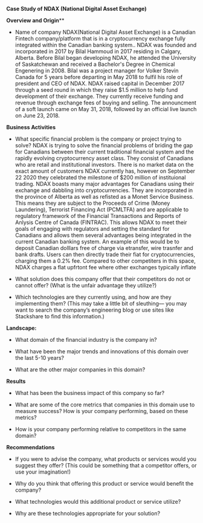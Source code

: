 **Case Study of NDAX (National Digital Asset Exchange)**

**Overview and Origin****

* Name of company
NDAX(National Digital Asset Exchange) is a Canadian Fintech company/platform that is in a cryptocurrency exchange fully integrated within the Canadian banking system.. NDAX was founded and incorporated in 2017 by Bilal Hammoud in 2017 residing in Calgary, Alberta. Before Bilal began developing NDAX, he attended the University of Saskatchewan and received a Bachelor's Degree in Chemical Engenering  in 2008. Bilal was a project manager for Volker Stevin Canada for 5 years before departing in May 2018 to fulfil his role of president and CEO of NDAX. NDAX raised capital in December 2017 through a seed round in which they raise $1.5 million to help fund development of their exchange. They currently receive funding and revenue through exchange fees of buying and selling. The announcment of a soft launch came on May 31, 2018, followed by an official live launch on June 23, 2018.


**Business Activities**

* What specific financial problem is the company or project trying to solve?
NDAX is trying to solve the financial problems of briding the gap for Canadians between their current traditional financial system and the rapidly evolving cryptocurrency asset class. They consist of Canadians who are retail and institutional investors. There is no market data on the exact amount of customers NDAX currently has, however on September 22 2020 they celebrated the milestone of $200 million of instituional trading. NDAX boasts many major advantages for Canadians using their exchange and dabbling into cryptocurrencies. They are incorporated in the province of Alberta as well as refisted as a Monet Service Business. This means they are subject to the Proceeds of Crime (Money Laundering), Terrorist Financing Act (PCMLTFA) and are applicable to regulatory framework of the Financial Transactions and Reports of Anlysis Centre of Canada (FINTRAC). This allows NDAX to meet their goals of engaging with regulators and setting the standard for Canadians and allows them several advantages being integrated in the current Canadian banking system. An example of this would be to deposit Canadian dolllars free of charge via etransfer, wire trasnfer and bank drafts. Users can then directly trade their fiat for cryptocurrencies, charging them a 0.2% fee. Compared to other competiters in this space, NDAX charges a flat upfrtont fee where other exchanges typically inflate         

* What solution does this company offer that their competitors do not or cannot offer? (What is the unfair advantage they utilize?)

* Which technologies are they currently using, and how are they implementing them? (This may take a little bit of sleuthing–– you may want to search the company’s engineering blog or use sites like Stackshare to find this information.)

**Landscape:**

* What domain of the financial industry is the company in?

* What have been the major trends and innovations of this domain over the last 5-10 years?

* What are the other major companies in this domain?

**Results**

* What has been the business impact of this company so far?

* What are some of the core metrics that companies in this domain use to measure success? How is your company performing, based on these metrics?

* How is your company performing relative to competitors in the same domain?

**Recommendations**

* If you were to advise the company, what products or services would you suggest they offer? (This could be something that a competitor offers, or use your imagination!)

* Why do you think that offering this product or service would benefit the company?

* What technologies would this additional product or service utilize?

* Why are these technologies appropriate for your solution?

